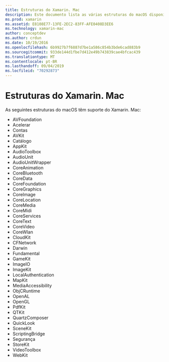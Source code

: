 ```yaml
---
title: Estruturas do Xamarin. Mac
description: Este documento lista as várias estruturas do macOS disponíveis para uso ao desenvolver aplicativos Mac com o Xamarin. Mac.
ms.prod: xamarin
ms.assetid: E8108E77-13FE-2EC2-83FF-AFE0408D3EE6
ms.technology: xamarin-mac
author: conceptdev
ms.author: crdun
ms.date: 10/19/2016
ms.openlocfilehash: 6b9927b7f6887d7be1a586c854b3bde6cad883b9
ms.sourcegitcommit: 933de144d1fbe7d412e49b743839cae4bfcac439
ms.translationtype: MT
ms.contentlocale: pt-BR
ms.lasthandoff: 09/04/2019
ms.locfileid: "70292873"
---
```

# <a name="xamarinmac-frameworks"></a>Estruturas do Xamarin. Mac

As seguintes estruturas do macOS têm suporte do Xamarin. Mac:

- AVFoundation 
- Acelerar
- Contas
- AVKit
- Catálogo 
- AppKit 
- AudioToolbox 
- AudioUnit 
- AudioUnitWrapper 
- CoreAnimation 
- CoreBluetooth 
- CoreData 
- CoreFoundation 
- CoreGraphics 
- CoreImage 
- CoreLocation 
- CoreMedia 
- CoreMidi 
- CoreServices 
- CoreText 
- CoreVideo 
- CoreWlan 
- CloudKit
- CFNetwork
- Darwin 
- Fundamental 
- GameKit 
- ImageIO 
- ImageKit 
- LocalAuthentication
- MapKit
- MediaAccessibility
- ObjCRuntime 
- OpenAL 
- OpenGL 
- PdfKit 
- QTKit 
- QuartzComposer 
- QuickLook 
- SceneKit 
- ScriptingBridge 
- Segurança 
- StoreKit 
- VideoToolbox
- WebKit

